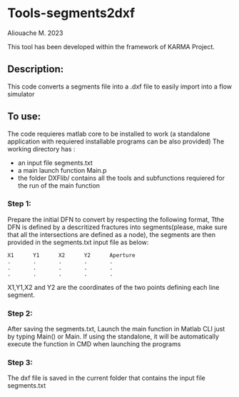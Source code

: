 # Tools-segments2dxf

Aliouache M. 2023

This tool has been developed within the framework of KARMA Project.

## Description:
This code converts a segments file into a .dxf file to easily import into a flow simulator

## To use:
The code requieres matlab core to be installed to work (a standalone application with requiered installable programs can be also provided)
The working directory has :	
- an input file segments.txt
- a main launch function Main.p
- the folder DXFlib/ contains all the tools and subfunctions requiered for the run of the main function 

### Step 1: 
Prepare the initial DFN to convert by respecting the following format, Tthe DFN is defined by a descritized fractures into segments(please, make sure that all the intersections are defined as a node), the segments are then provided in the segments.txt input file as below:

	X1		Y1		X2		Y2		Aperture
	.		.		.		.		.
	.		.		.		.		.
	.		.		.		.		.

X1,Y1,X2 and Y2 are the coordinates of the two points defining each line segment.

### Step 2: 
After saving the segments.txt, Launch the main function in Matlab CLI just by typing Main() or Main. If using the standalone, it will be automatically execute the function in CMD when launching the programs

### Step 3: 
The dxf file is saved in the current folder that contains the input file segments.txt

